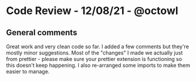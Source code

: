 # Code Review - 12/08/21 - @octowl

## General comments

Great work and very clean code so far.
I added a few comments but they're mostly minor suggestions.
Most of the "changes" I made we actually just from prettier - please make sure your prettier extension is functioning so this doesn't keep happening.
I also re-arranged some imports to make them easier to manage.
